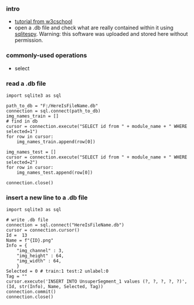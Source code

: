 ### intro
+ [tutorial from w3cschool](https://www.w3cschool.cn/sqlite/sqlite-python.html)
+ open a .db file and check what are really contained within it using [sqlitespy](https://github.com/suzyi/python/blob/master/sqlite3/sqlitespy.zip). Warning: this software was uploaded and stored here without permission.
### commonly-used operations
+ select
### read a .db file
```
import sqlite3 as sql

path_to_db = "F:/HereIsFileName.db"
connection = sql.connect(path_to_db)
img_names_train = []
# find in db
cursor = connection.execute("SELECT id from " + module_name + " WHERE selected=1")
for row in cursor:
    img_names_train.append(row[0])

img_names_test = []
cursor = connection.execute("SELECT id from " + module_name + " WHERE selected=2")
for row in cursor:
    img_names_test.append(row[0])

connection.close()
```

### insert a new line to a .db file
```
import sqlite3 as sql

# write .db file
connection = sql.connect("HereIsFileName.db")
cursor = connection.cursor()
Id =  13
Name = f"{ID}.png"
Info = {
    "img_channel" : 3,
    "img_height" : 64,
    "img_width" : 64,
    }
Selected = 0 # train:1 test:2 unlabel:0
Tag = ""
cursor.execute('INSERT INTO UnsuperSegment_1 values (?, ?, ?, ?, ?)', (Id, str(Info), Name, Selected, Tag))
connection.commit()
connection.close()
```
